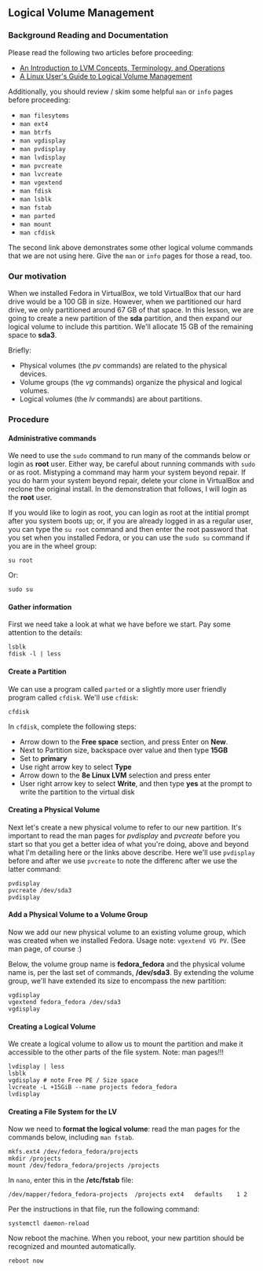 ## Logical Volume Management

### Background Reading and Documentation

Please read the following two articles before proceeding:

- [An Introduction to LVM Concepts, Terminology, and Operations][lvm_1]
- [A Linux User's Guide to Logical Volume Management][lvm_2]

Additionally, you should review / skim some helpful ``man`` or ``info`` pages before proceeding:

- ``man filesytems``
- ``man ext4``
- ``man btrfs``
- ``man vgdisplay``
- ``man pvdisplay``
- ``man lvdisplay``
- ``man pvcreate``
- ``man lvcreate``
- ``man vgextend``
- ``man fdisk``
- ``man lsblk``
- ``man fstab``
- ``man parted``
- ``man mount``
- ``man cfdisk``

The second link above demonstrates some other logical volume commands that we are not using here. Give the ``man`` or ``info`` pages for those a read, too.

### Our motivation

When we installed Fedora in VirtualBox, we told VirtualBox that our hard drive would be a 100 GB in size. However, when we partitioned our hard drive, we only partitioned around 67 GB of that space. In this lesson, we are going to create a new partition of the **sda** partition, and then expand our logical volume to include this partition. We'll allocate 15 GB of the remaining space to **sda3**.

Briefly:

- Physical volumes (the *pv* commands) are related to the physical devices.
- Volume groups (the *vg* commands) organize the physical and logical volumes.
- Logical volumes (the *lv* commands) are about partitions.

### Procedure

#### Administrative commands

We need to use the ``sudo`` command to run many of the commands below or login as **root** user. Either way, be careful about running commands with ``sudo`` or as root. Mistyping a command may harm your system beyond repair. If you do harm your system beyond repair, delete your clone in VirtualBox and reclone the original install. In the demonstration that follows, I will login as the **root** user.

If you would like to login as root, you can login as root at the intitial prompt after you system boots up; or, if you are already logged in as a regular user, you can type the ``su root`` command and then enter the root password that you set when you installed Fedora, or you can use the ``sudo su`` command if you are in the wheel group:

```
su root
```

Or:

```
sudo su
```

#### Gather information

First we need take a look at what we have before we start. Pay some attention to the details:

```
lsblk
fdisk -l | less
```

#### Create a Partition

We can use a program called ``parted`` or a slightly more user friendly program called ``cfdisk``. We'll use ``cfdisk``:

```
cfdisk
```

In ``cfdisk``, complete the following steps:

- Arrow down to the **Free space** section, and press Enter on **New**.
- Next to Partition size, backspace over value and then type **15GB**
- Set to **primary**
- Use right arrow key to select **Type**
- Arrow down to the **8e Linux LVM** selection and press enter
- User right arrow key to select **Write**, and then type **yes** at the prompt to write the partition to the virtual disk

#### Creating a Physical Volume

Next let's create a new physical volume to refer to our new partition. It's important to read the man pages for *pvdisplay* and *pvcreate* before you start so that you get a better idea of what you're doing, above and beyond what I'm detailing here or the links above describe. Here we'll use ``pvdisplay`` before and after we use ``pvcreate`` to note the differenc after we use the latter command:

```
pvdisplay
pvcreate /dev/sda3
pvdisplay
```

#### Add a Physical Volume to a Volume Group

Now we add our new physical volume to an existing volume group, which was created when we installed Fedora. Usage note: ``vgextend VG PV``. (See man page, of course :)

Below, the volume group name is **fedora_fedora** and the physical volume name is, per the last set of commands, **/dev/sda3**. By extending the volume group, we'll have extended its size to encompass the new partition:

```
vgdisplay
vgextend fedora_fedora /dev/sda3
vgdisplay
```

#### Creating a Logical Volume

We create a logical volume to allow us to mount the partition and make it accessible to the other parts of the file system. Note: man pages!!!

```
lvdisplay | less
lsblk
vgdisplay # note Free PE / Size space
lvcreate -L +15GiB --name projects fedora_fedora
lvdisplay
```

#### Creating a File System for the LV

Now we need to **format the logical volume**: read the man pages for the commands below, including ``man fstab``.

```
mkfs.ext4 /dev/fedora_fedora/projects
mkdir /projects
mount /dev/fedora_fedora/projects /projects
```

In ``nano``, enter this in the **/etc/fstab** file:

```
/dev/mapper/fedora_fedora-projects  /projects ext4   defaults    1 2
```

Per the instructions in that file, run the following command:

```
systemctl daemon-reload
```

Now reboot the machine. When you reboot, your new partition should be recognized and mounted automatically.

```
reboot now
```

[lvm_1]:https://www.digitalocean.com/community/tutorials/an-introduction-to-lvm-concepts-terminology-and-operations
[lvm_2]:https://opensource.com/business/16/9/linux-users-guide-lvm

